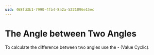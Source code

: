 ```yaml
---
uid: 468fd3b1-7990-4fb4-8a2a-5221096e15ec
---
```


# The Angle between Two Angles


To calculate the difference between two angles use the <span class="node">- (Value Cyclic)</span>.  


